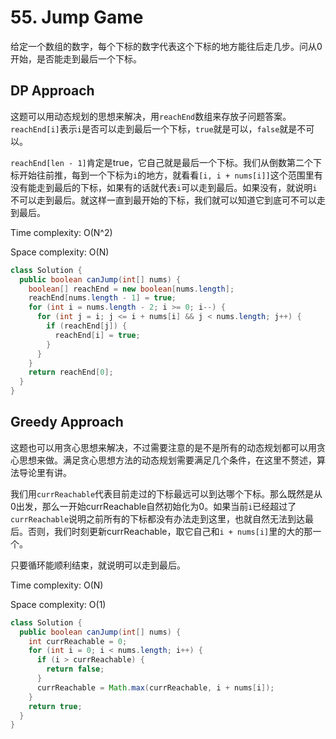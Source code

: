 # 55. Jump Game

给定一个数组的数字，每个下标的数字代表这个下标的地方能往后走几步。问从0开始，是否能走到最后一个下标。

## DP Approach

这题可以用动态规划的思想来解决，用`reachEnd`数组来存放子问题答案。`reachEnd[i]`表示`i`是否可以走到最后一个下标，`true`就是可以，`false`就是不可以。

`reachEnd[len - 1]`肯定是true，它自己就是最后一个下标。我们从倒数第二个下标开始往前推，每到一个下标为`i`的地方，就看看`[i, i + nums[i]]`这个范围里有没有能走到最后的下标，如果有的话就代表`i`可以走到最后。如果没有，就说明`i`不可以走到最后。就这样一直到最开始的下标，我们就可以知道它到底可不可以走到最后。

Time complexity: O(N^2)

Space complexity: O(N)

```java
class Solution {
  public boolean canJump(int[] nums) {
    boolean[] reachEnd = new boolean[nums.length];
    reachEnd[nums.length - 1] = true;
    for (int i = nums.length - 2; i >= 0; i--) {
      for (int j = i; j <= i + nums[i] && j < nums.length; j++) {
        if (reachEnd[j]) {
          reachEnd[i] = true;
        }
      }
    }
    return reachEnd[0];
  }
}
```

## Greedy Approach

这题也可以用贪心思想来解决，不过需要注意的是不是所有的动态规划都可以用贪心思想来做。满足贪心思想方法的动态规划需要满足几个条件，在这里不赘述，算法导论里有讲。

我们用`currReachable`代表目前走过的下标最远可以到达哪个下标。那么既然是从0出发，那么一开始currReachable自然初始化为0。如果当前`i`已经超过了`currReachable`说明之前所有的下标都没有办法走到这里，也就自然无法到达最后。否则，我们时刻更新currReachable，取它自己和`i + nums[i]`里的大的那一个。

只要循环能顺利结束，就说明可以走到最后。

Time complexity: O(N)

Space complexity: O(1)

```java
class Solution {
  public boolean canJump(int[] nums) {
    int currReachable = 0;
    for (int i = 0; i < nums.length; i++) {
      if (i > currReachable) {
        return false;
      }
      currReachable = Math.max(currReachable, i + nums[i]);
    }
    return true;
  }
}
```